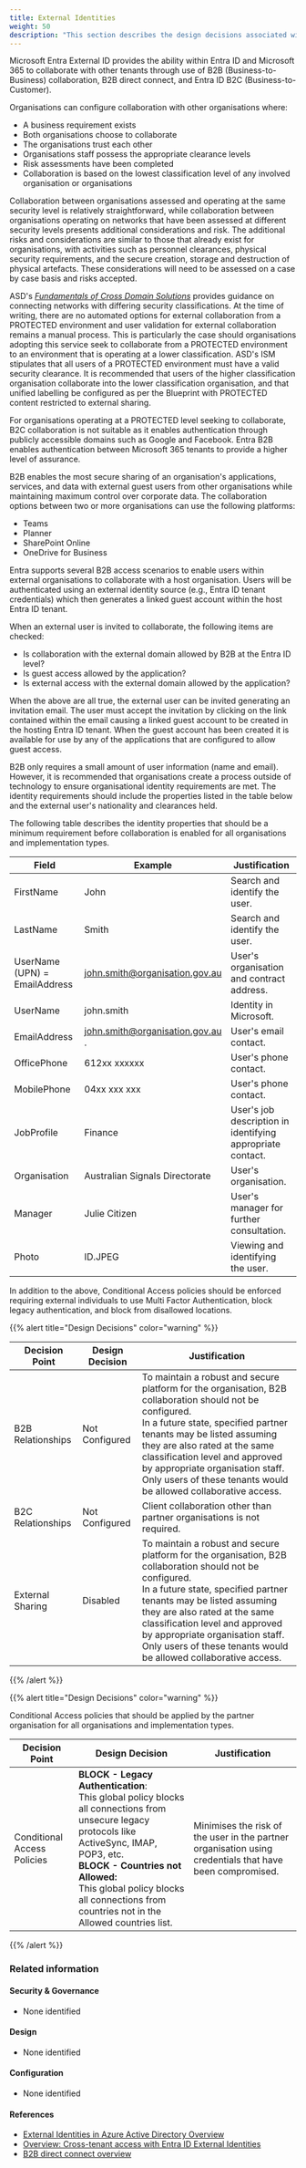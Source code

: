 ```yaml
---
title: External Identities
weight: 50
description: "This section describes the design decisions associated with external identities (e.g. B2B Collaboration, B2B Direct Connect and Entra ID B2C from other tenants) for system(s) built using ASD's Blueprint for Secure Cloud."
---
```


Microsoft Entra External ID provides the ability within Entra ID and Microsoft 365 to collaborate with other tenants through use of B2B (Business-to-Business) collaboration, B2B direct connect, and Entra ID B2C (Business-to-Customer).

Organisations can configure collaboration with other organisations where:

* A business requirement exists
* Both organisations choose to collaborate
* The organisations trust each other
* Organisations staff possess the appropriate clearance levels
* Risk assessments have been completed
* Collaboration is based on the lowest classification level of any involved organisation or organisations

Collaboration between organisations assessed and operating at the same security level is relatively straightforward, while collaboration between organisations operating on networks that have been assessed at different security levels presents additional considerations and risk. The additional risks and considerations are similar to those that already exist for organisations, with activities such as personnel clearances, physical security requirements, and the secure creation, storage and destruction of physical artefacts. These considerations will need to be assessed on a case by case basis and risks accepted.

ASD's [*Fundamentals of Cross Domain Solutions*](https://www.cyber.gov.au/resources-business-and-government/maintaining-devices-and-systems/system-hardening-and-administration/cross-domain-solutions/fundamentals-cross-domain-solutions) provides guidance on connecting networks with differing security classifications. At the time of writing, there are no automated options for external collaboration from a PROTECTED environment and user validation for external collaboration remains a manual process. This is particularly the case should organisations adopting this service seek to collaborate from a PROTECTED environment to an environment that is operating at a lower classification. ASD's ISM stipulates that all users of a PROTECTED environment must have a valid security clearance. It is recommended that users of the higher classification organisation collaborate into the lower classification organisation, and that unified labelling be configured as per the Blueprint with PROTECTED content restricted to external sharing.

For organisations operating at a PROTECTED level seeking to collaborate, B2C collaboration is not suitable as it enables authentication through publicly accessible domains such as Google and Facebook. Entra B2B enables authentication between Microsoft 365 tenants to provide a higher level of assurance.

B2B enables the most secure sharing of an organisation's applications, services, and data with external guest users from other organisations while maintaining maximum control over corporate data. The collaboration options between two or more organisations can use the following platforms:

* Teams
* Planner
* SharePoint Online
* OneDrive for Business

Entra supports several B2B access scenarios to enable users within external organisations to collaborate with a host organisation. Users will be authenticated using an external identity source (e.g., Entra ID tenant credentials) which then generates a linked guest account within the host Entra ID tenant.

When an external user is invited to collaborate, the following items are checked:

* Is collaboration with the external domain allowed by B2B at the Entra ID level?
* Is guest access allowed by the application?
* Is external access with the external domain allowed by the application?

When the above are all true, the external user can be invited generating an invitation email. The user must accept the invitation by clicking on the link contained within the email causing a linked guest account to be created in the hosting Entra ID tenant. When the guest account has been created it is available for use by any of the applications that are configured to allow guest access.

B2B only requires a small amount of user information (name and email). However, it is recommended that organisations create a process outside of technology to ensure organisational identity requirements are met. The identity requirements should include the properties listed in the table below and the external user's nationality and clearances held.

The following table describes the identity properties that should be a minimum requirement before collaboration is enabled for all organisations and implementation types.

| Field                         | Example                             | Justification                                             |
| ----------------------------- | ----------------------------------- | --------------------------------------------------------- |
| FirstName                     | John                                | Search and identify the user.                             |
| LastName                      | Smith                               | Search and identify the user.                             |
| UserName (UPN) = EmailAddress | john.smith@organisation.gov.au      | User's organisation and contract address.                 |
| UserName                      | john.smith                          | Identity in Microsoft.                                    |
| EmailAddress                  | john.smith@organisation.gov.au<br>. | User's email contact.                                      |
| OfficePhone                   | 612xx xxxxxx                        | User's phone contact.                                      |
| MobilePhone                   | 04xx xxx xxx                        | User's phone contact.                                      |
| JobProfile                    | Finance                             | User's job description in identifying appropriate contact. |
| Organisation                  | Australian Signals Directorate      | User's organisation.                                       |
| Manager                       | Julie Citizen                       | User's manager for further consultation.                   |
| Photo                         | ID.JPEG                             | Viewing and identifying the user.                         |

In addition to the above, Conditional Access policies should be enforced requiring external individuals to use Multi Factor Authentication, block legacy authentication, and block from disallowed locations.

{{% alert title="Design Decisions" color="warning" %}}

| Decision Point    | Design Decision | Justification                                                                                                                                                                                                                                                                                                                                               |
| ----------------- | --------------- | ----------------------------------------------------------------------------------------------------------------------------------------------------------------------------------------------------------------------------------------------------------------------------------------------------------------------------------------------------------- |
| B2B Relationships | Not Configured  | To maintain a robust and secure platform for the organisation, B2B collaboration should not be configured.<br>In a future state, specified partner tenants may be listed assuming they are also rated at the same classification level and approved by appropriate organisation staff. Only users of these tenants would be allowed collaborative access. |
| B2C Relationships | Not Configured  | Client collaboration other than partner organisations is not required.                                                                                                                                                                                                                                                                                      |
| External Sharing  | Disabled        | To maintain a robust and secure platform for the organisation, B2B collaboration should not be configured.<br>In a future state, specified partner tenants may be listed assuming they are also rated at the same classification level and approved by appropriate organisation staff. Only users of these tenants would be allowed collaborative access. |

{{% /alert %}}

{{% alert title="Design Decisions" color="warning" %}}

Conditional Access policies that should be applied by the partner organisation for all organisations and implementation types.

| Decision Point              | Design Decision                                                                                                                                                                                                                                                                      | Justification                                                                                            |
| --------------------------- | ------------------------------------------------------------------------------------------------------------------------------------------------------------------------------------------------------------------------------------------------------------------------------------ | -------------------------------------------------------------------------------------------------------- |
| Conditional Access Policies | **BLOCK - Legacy Authentication**:<br>This global policy blocks all connections from unsecure legacy protocols like ActiveSync, IMAP, POP3, etc.<br>**BLOCK - Countries not Allowed:**<br>This global policy blocks all connections from countries not in the Allowed countries list. | Minimises the risk of the user in the partner organisation using credentials that have been compromised. |

{{% /alert %}}

### Related information

#### Security & Governance

* None identified

#### Design

* None identified

#### Configuration

* None identified

#### References

* [External Identities in Azure Active Directory Overview](https://learn.microsoft.com/entra/external-id/external-identities-overview)
* [Overview: Cross-tenant access with Entra ID External Identities](https://learn.microsoft.com/entra/external-id/cross-tenant-access-overview)
* [B2B direct connect overview](https://learn.microsoft.com/entra/external-id/b2b-direct-connect-overview)
